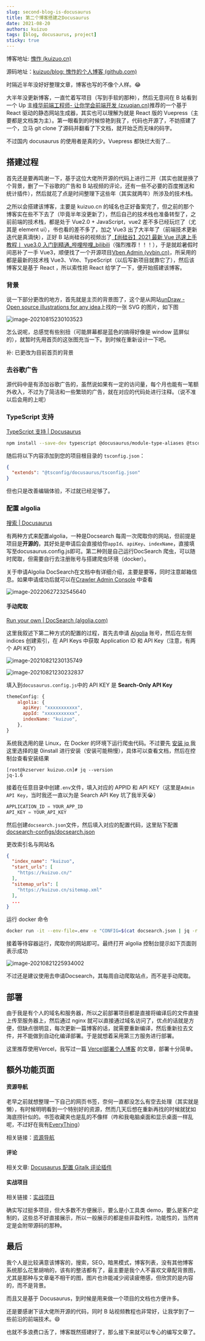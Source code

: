 ```yaml
---
slug: second-blog-is-docusaurus
title: 第二个博客搭建之Docusaurus
date: 2021-08-20
authors: kuizuo
tags: [blog, docusaurus, project]
sticky: true
---
```


博客地址: [愧怍 (kuizuo.cn)](https://kuizuo.cn/)

源码地址：[kuizuo/blog: 愧怍的个人博客 (github.com)](https://github.com/kuizuo/blog)

时隔近半年没好好整理文章，博客也写的不像个人样。:joy:

大半年没更新博客，一直忙着写项目（写到手软的那种），然后无意间在 B 站看到一个 Up 主[峰华前端工程师- 让你学会前端开发 (zxuqian.cn)](https://zxuqian.cn/)推荐的一个基于 React 驱动的静态网站生成器，其实也可以理解为就是 React 版的 Vuepress（主要都是文档类为主）。第一眼看到的时候惊艳到我了，代码也开源了，不妨搭建了一个，立马 git clone 了源码并翻看了下文档，就开始乏而无味的码字。

不过国内 docusaurus 的使用者是真的少。Vuepress 都快烂大街了...

<!-- truncate -->

## 搭建过程

首先还是要再鸣谢一下，基于这位大佬所开源的代码上进行二开（其实也就是换了个背景，删了一下谷歌的广告和 B 站视频的评论，还有一些不必要的百度推送和统计插件），然后就花了点是时间整理下这些年（其实就两年）所涉及的技术栈。

之所以会搭建该博客，主要是 kuizuo.cn 的域名也正好备案完了，但之前的那个博客实在些不下去了（毕竟半年没更新了），然后自己的技术栈也准备转型了，之前前端的技术栈，都是处于 Vue2.0 + JavaScript，vue2 差不多已经玩烂了（尤其是 element ui），书也看的差不多了，加之 Vue3 出了大半年了（前端技术更新迭代是真滴快），正好 B 站尚硅谷的视频出了[【尚硅谷】2021 最新 Vue 迅速上手教程丨 vue3.0 入门到精通\_哔哩哔哩\_bilibili](https://www.bilibili.com/video/BV1Zy4y1K7SH)（强烈推荐！！！），于是就趁暑假时间恶补了一手 Vue3，顺便找了一个开源项目[Vben Admin (vvbin.cn)](https://vvbin.cn/doc-next/)，所采用的都是最新的技术栈 Vue3、Vite、TypeScript（以后写新项目就靠它了），然后该博客又是基于 React ，所以索性把 React 给学了一下，便开始搭建该博客。

### 背景

说一下部分更改的地方，首先就是主页的背景图了，这个是从网站[unDraw - Open source illustrations for any idea](https://undraw.co/)上找的一张 SVG 的图片，如下图

![image-20210815230103523](https://img.kuizuo.cn/image-20210815230103523.png)

怎么说呢，总感觉有些别扭（可能屏幕都是蓝色的搞得好像是 window 蓝屏似的），就暂时先用首页的这张图充当一下。到时候在重新设计一下吧。

补: 已更改为目前首页的背景

### 去谷歌广告

源代码中是有添加谷歌广告的，虽然说如果有一定的访问量，每个月也能有一笔额外收入，不过为了简洁和一些繁琐的广告，就在对应的代码处进行注释。（说不准以后会用的上呢）

### TypeScript 支持

[TypeScript 支持 | Docusaurus](https://docusaurus.io/zh-CN/docs/typescript-support)

```sh
npm install --save-dev typescript @docusaurus/module-type-aliases @tsconfig/docusaurus
```

随后将以下内容添加到您的项目根目录的 `tsconfig.json`：

```json title="tsconfig.json"
{
  "extends": "@tsconfig/docusaurus/tsconfig.json"
}
```

但也只是改善编辑体验，不过就已经足够了。

### 配置 algolia

[搜索 | Docusaurus](https://docusaurus.io/zh-CN/docs/search)

有两种方式来配置algolia，一种是Docsearch 每周一次爬取你的网站，但前提是项目是**开源的**，其好处是申请后会直接给你`appId`、`apiKey`、`indexName`，直接填写至docusaurus.config.js即可。第二种则是自己运行DocSearch 爬虫，可以随时爬取，但需要自行去注册账号与搭建爬虫环境（docker）。

关于申请Algolia DocSearch在文档中有详细介绍，主要是要等，同时注意邮箱信息。如果申请成功后就可以在[Crawler Admin Console](https://crawler.algolia.com/admin/crawlers) 中查看

![image-20220627232545640](https://img.kuizuo.cn/image-20220627232545640.png)

#### 手动爬取

[Run your own | DocSearch (algolia.com)](https://docsearch.algolia.com/docs/run-your-own)

这里我叙述下第二种方式的配置的过程，首先去申请 [Algolia](https://www.algolia.com/) 账号，然后在左侧 indices 创建索引，在 API Keys 中获取 Application ID 和 API Key（注意，有两个 API KEY）

![image-20210821230135749](https://img.kuizuo.cn/image-20210821230135749.png)

![image-20210821230232837](https://img.kuizuo.cn/image-20210821230232837.png)

填入到`docusaurus.config.js`中的 API KEY 是 **Search-Only API Key**

```js
themeConfig: {
    algolia: {
      apiKey: "xxxxxxxxxxx",
      appId: "xxxxxxxxxxx",
      indexName: "kuizuo",
    },
}
```

系统我选用的是 Linux，在 Docker 的环境下运行爬虫代码。不过要先 [安装 jq ](https://github.com/stedolan/jq/wiki/Installation#zero-install) 我这里选择的是 0install 进行安装（安装可能稍慢），具体可以查看文档，然后在控制台查看安装结果

```
[root@kzserver kuizuo.cn]# jq --version
jq-1.6
```

接着在任意目录中创建`.env`文件，填入对应的 APPID 和 API KEY（这里是`Admin API Key`，当时我还一直以为是 Search API Key 坑了我半天😭）

```js
APPLICATION_ID = YOUR_APP_ID
API_KEY = YOUR_API_KEY
```

然后创建`docsearch.json`文件，然后填入对应的配置代码，这里贴下配置[docsearch-configs/docsearch.json](https://github.com/algolia/docsearch-configs/blob/master/configs/docsearch.json)

更改索引名与网站名

```json title="docsearch.json"
{
  "index_name": "kuizuo",
  "start_urls": [
    "https://kuizuo.cn/"
  ],
  "sitemap_urls": [
    "https://kuizuo.cn/sitemap.xml"
  ],
  ...
}
```

运行 docker 命令

```sh
docker run -it --env-file=.env -e "CONFIG=$(cat docsearch.json | jq -r tostring)" algolia/docsearch-scraper
```

接着等待容器运行，爬取你的网站即可。最终打开 algolia 控制台提示如下页面则表示成功

![image-20210821225934002](https://img.kuizuo.cn/image-20210821225934002.png)

不过还是建议使用去申请Docsearch，其每周自动爬取站点，而不是手动爬取。

## 部署

由于我是有个人的域名和服务器，所以之前部署项目都是直接将编译后的文件直接上传至服务器上，然后通过 nginx 就可以直接通过域名访问了，优点的话就是方便，但缺点很明显，每次更新一篇博客的话，就需要重新编译，然后重新拉去文件，并不能做到自动化编译部署。于是就想着采用第三方服务进行部署。

这里推荐使用Vercel，我写过一篇 [Vercel部署个人博客](/develop/Vercel部署个人博客) 的文章，部署十分简单。

## 额外功能页面

#### 资源导航

老早之前就想整理一下自己的网页书签，奈何一直都没怎么有空去处理（其实就是懒），有时候明明看到一个特别好的资源，然而几天后想在重新再找的时候就犹如海底捞针似的。书签收藏夹也是乱的不像样（咋和我电脑桌面和显示桌面一样乱呢，不过好在我有[EveryThing](https://www.voidtools.com/zh-cn/)）

相关链接：[资源导航](https://kuizuo.cn/resources)

#### 评论

相关文章: [Docusaurus 配置 Gitalk 评论插件](https://kuizuo.cn/develop/Docusaurus配置Gitalk评论插件)

#### 实战项目

相关链接：[实战项目](https://kuizuo.cn/project)

确实写过挺多项目，但大多数不方便展示，要么是小工具类 demo，要么是客户定制的，这些总不好直接展示，所以一般展示的都是些非盈利性，功能性的，当然肯定是会附带源码的那种。

## 最后

我个人是比较满意该博客的，搜索，SEO，暗黑模式，博客列表，没有其他博客系统那么花里胡哨的，该有的整洁都有了，最主要是我个人不喜欢文章配背景图，尤其是那种与文章毫不相干的图，图片也许能减少阅读疲倦感，但欣赏的是内容的，而不是背景。

而且又是基于 Docusaurus，到时候是用来做一个项目的文档也方便许多。

还是要感谢下该大佬所开源的代码，同时 B 站视频教程也非常好，让我学到了一些前沿的前端技术。:smile:

也就不多浪费口舌了，博客既然搭建好了，那么接下来就可以专心的编写文章了。
